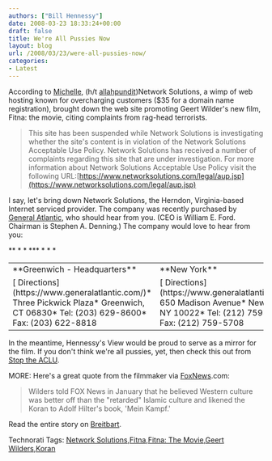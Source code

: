 ```yaml
---
authors: ["Bill Hennessy"]
date: 2008-03-23 18:33:24+00:00
draft: false
title: We're All Pussies Now
layout: blog
url: /2008/03/23/were-all-pussies-now/
categories:
- Latest
---
```


According to [Michelle](https://michellemalkin.com/2008/03/22/will-any-american-company-host-fitna/), (h/t [allahpundit](https://hotair.com/archives/2008/03/22/hosting-company-pulls-the-plug-on-geert-wilderss-anti-islam-movie/))Network Solutions, a wimp of web hosting known for overcharging customers ($35 for a domain name registration), brought down the web site promoting Geert Wilder's new film, Fitna: the movie, citing complaints from rag-head terrorists.

 

>   
> 
> This site has been suspended while Network Solutions is investigating whether the site's content is in violation of the Network Solutions Acceptable Use Policy. Network Solutions has received a number of complaints regarding this site that are under investigation. For more information about Network Solutions Acceptable Use Policy visit the following URL:[https://www.networksolutions.com/legal/aup.jsp](https://www.networksolutions.com/legal/aup.jsp)
> 
> 

 

I say, let's bring down Network Solutions, the Herndon, Virginia-based Internet serviced provider. The company was recently purchased by [General Atlantic](https://www.generalatlantic.com/usa/people/team.asp?sb=p), who should hear from you. (CEO is William E. Ford. Chairman is Stephen A. Denning.) The company would love to hear from you:

 <table cellpadding="2" width="400" border="0" cellspacing="0" ><tbody >*<tr >*
<td width="133" valign="top" >**Greenwich - Headquarters**
</td>*
<td width="133" valign="top" >**New York**
</td>*
<td width="133" valign="top" >**Palo Alto**
</td>*</tr>*<tr >*
<td width="133" valign="top" >[ Directions](https://www.generalatlantic.com/)*
Three Pickwick Plaza*
Greenwich, CT 06830*
Tel: (203) 629-8600*
Fax: (203) 622-8818
</td>*
<td width="133" valign="top" >[ Directions](https://www.generalatlantic.com/)*
650 Madison Avenue*
New York, NY 10022*
Tel: (212) 759-5707*
Fax: (212) 759-5708
</td>*
<td width="133" valign="top" >[ Directions](https://www.generalatlantic.com/)*
228 Hamilton Ave.*
Palo Alto, CA 94301*
Tel: (650) 251-7800*
Fax: (650) 251-9672
</td>*</tr>   </tbody></table>  

    
In the meantime, Hennessy's View would be proud to serve as a mirror for the film. If you don't think we're all pussies, yet, then check this out from [Stop the ACLU](https://stoptheaclu.com/archives/2008/03/03/free-expression-quashed-youtube-removes-blasphemies-against-islam/).

 

MORE: Here's a great quote from the filmmaker via [FoxNews](https://www.foxnews.com/story/0,2933,340771,00.html).com:

 

>   
> 
> Wilders told FOX News in January that he believed Western culture was better off than the "retarded" Islamic culture and likened the Koran to Adolf Hilter's book, 'Mein Kampf.'
> 
> 

 

Read the entire story on [Breitbart](https://www.breitbart.com/article.php?id=080323141957.a7tdblt6&show_article=1&catnum=0).

 

Technorati Tags: [Network Solutions](https://technorati.com/tags/Network%20Solutions),[Fitna](https://technorati.com/tags/Fitna),[Fitna: The Movie](https://technorati.com/tags/Fitna:%20The%20Movie),[Geert Wilders](https://technorati.com/tags/Geert%20Wilders),[Koran](https://technorati.com/tags/Koran)
